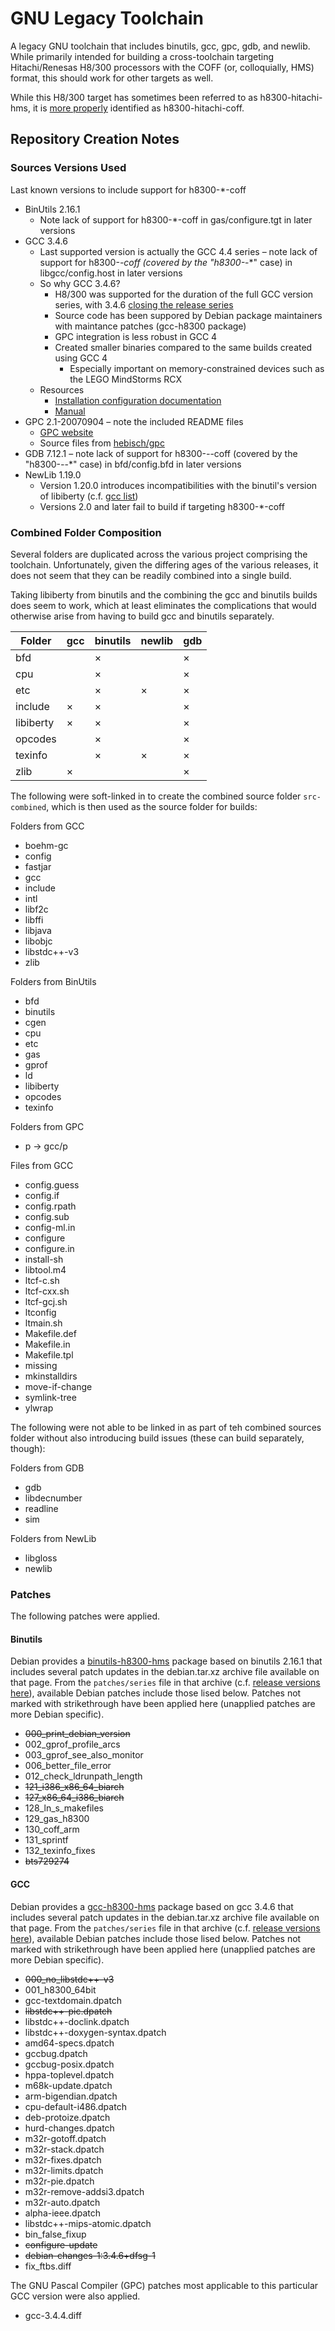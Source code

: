 GNU Legacy Toolchain
====================
A legacy GNU toolchain that includes binutils, gcc, gpc, gdb, and newlib. While primarily intended for building a cross-toolchain targeting Hitachi/Renesas H8/300 processors with the COFF (or, colloquially, HMS) format, this should work for other targets as well.

While this H8/300 target has sometimes been referred to as h8300-hitachi-hms, it is [more properly](https://sources.debian.org/src/gcc-h8300-hms/1%3A3.4.6%2Bdfsg2-4.2/debian/rules/#L30) identified as h8300-hitachi-coff.


Repository Creation Notes
-------------------------

### Sources Versions Used
Last known versions to include support for h8300-*-coff
* BinUtils 2.16.1
  + Note lack of support for h8300-*-coff in gas/configure.tgt in later versions
* GCC 3.4.6
  + Last supported version is actually the GCC 4.4 series – note lack of support for h8300-*-coff (covered by the "h8300-*-*" case) in libgcc/config.host in later versions
  + So why GCC 3.4.6?
    - H8/300 was supported for the duration of the full GCC version series, with 3.4.6 [closing the release series](https://gcc.gnu.org/gcc-3.4/changes.html)
    - Source code has been suppored by Debian package maintainers with maintance patches (gcc-h8300 package)
    - GPC integration is less robust in GCC 4
    - Created smaller binaries compared to the same builds created using GCC 4
      * Especially important on memory-constrained devices such as the LEGO MindStorms RCX
  + Resources
    - [Installation configuration documentation](https://web.archive.org/web/20041013092023/https://gcc.gnu.org/install/configure.html)
    - [Manual](https://gcc.gnu.org/onlinedocs/gcc-3.4.6/gcc/)
* GPC 2.1-20070904 – note the included README files
  + [GPC website](https://www.gnu-pascal.de/gpc/h-index.html)
  + Source files from [hebisch/gpc](https://github.com/hebisch/gpc)
* GDB 7.12.1 – note lack of support for h8300-*-*-coff (covered by the "h8300-*-*-*" case) in bfd/config.bfd in later versions
* NewLib 1.19.0
  + Version 1.20.0 introduces incompatibilities with the binutil's version of libiberty (c.f. [gcc list](https://gcc-patches.gcc.gnu.narkive.com/zeSeZ9N8/newlib-vs-libiberty-mismatch-breaks-build-re-patch-export-psignal-on-all-platforms#post1))
  + Versions 2.0 and later fail to build if targeting h8300-*-coff



### Combined Folder Composition
Several folders are duplicated across the various project comprising the toolchain.
Unfortunately, given the differing ages of the various releases,
it does not seem that they can be readily combined into a single build.

Taking libiberty from binutils and the combining the gcc and binutils builds does seem to work,
which at least eliminates the complications that would otherwise arise from having to build
gcc and binutils separately.

| Folder    | gcc | binutils | newlib | gdb |
| --------- | --- | -------- | ------ | --- |
| bfd       |     |  ×       |        |  ×  |
| cpu       |     |  ×       |        |  ×  |
| etc       |     |  ×       |  ×     |  ×  |
| include   |  ×  |  ×       |        |  ×  |
| libiberty |  ×  |  ×       |        |  ×  |
| opcodes   |     |  ×       |        |  ×  |
| texinfo   |     |  ×       |  ×     |  ×  |
| zlib      |  ×  |          |        |  ×  |




The following were soft-linked in to create the combined source folder `src-combined`,
which is then used as the source folder for builds:

Folders from GCC
* boehm-gc
* config
* fastjar
* gcc
* include
* intl
* libf2c
* libffi
* libjava
* libobjc
* libstdc++-v3
* zlib

Folders from BinUtils
* bfd
* binutils
* cgen
* cpu
* etc
* gas
* gprof
* ld
* libiberty
* opcodes
* texinfo

Folders from GPC
* p -> gcc/p

Files from GCC
* config.guess
* config.if
* config.rpath
* config.sub
* config-ml.in
* configure
* configure.in
* install-sh
* libtool.m4
* ltcf-c.sh
* ltcf-cxx.sh
* ltcf-gcj.sh
* ltconfig
* ltmain.sh
* Makefile.def
* Makefile.in
* Makefile.tpl
* missing
* mkinstalldirs
* move-if-change
* symlink-tree
* ylwrap


The following were not able to be linked in as part of teh combined sources folder
without also introducing build issues (these can build separately, though):

Folders from GDB
* gdb
* libdecnumber
* readline
* sim

Folders from NewLib
* libgloss
* newlib



### Patches
The following patches were applied.

#### Binutils
Debian provides a [binutils-h8300-hms](https://packages.debian.org/source/stable/binutils-h8300-hms) package
based on binutils 2.16.1 that includes several patch updates in the debian.tar.xz archive file available on that page.
From the `patches/series` file in that archive (c.f. [release versions here](https://sources.debian.org/src/binutils-h8300-hms/2.16.1/debian/patches/series/)),
available Debian patches include those lised below.
Patches not marked with strikethrough have been applied here (unapplied patches are more Debian specific).
* ~~000_print_debian_version~~
* 002_gprof_profile_arcs
* 003_gprof_see_also_monitor
* 006_better_file_error
* 012_check_ldrunpath_length
* ~~121_i386_x86_64_biarch~~
* ~~127_x86_64_i386_biarch~~
* 128_ln_s_makefiles
* 129_gas_h8300
* 130_coff_arm
* 131_sprintf
* 132_texinfo_fixes
* ~~bts729274~~


#### GCC
Debian provides a [gcc-h8300-hms](https://packages.debian.org/source/stable/gcc-h8300-hms) package
based on gcc 3.4.6 that includes several patch updates in the debian.tar.xz archive file available on that page.
From the `patches/series` file in that archive (c.f. [release versions here](https://sources.debian.org/src/gcc-h8300-hms/3.4.6/debian/patches/series/)),
available Debian patches include those lised below.
Patches not marked with strikethrough have been applied here (unapplied patches are more Debian specific).
* ~~000_no_libstdc++-v3~~
* 001_h8300_64bit
* gcc-textdomain.dpatch
* ~~libstdc++-pic.dpatch~~
* libstdc++-doclink.dpatch
* libstdc++-doxygen-syntax.dpatch
* amd64-specs.dpatch
* gccbug.dpatch
* gccbug-posix.dpatch
* hppa-toplevel.dpatch
* m68k-update.dpatch
* arm-bigendian.dpatch
* cpu-default-i486.dpatch
* deb-protoize.dpatch
* hurd-changes.dpatch
* m32r-gotoff.dpatch
* m32r-stack.dpatch
* m32r-fixes.dpatch
* m32r-limits.dpatch
* m32r-pie.dpatch
* m32r-remove-addsi3.dpatch
* m32r-auto.dpatch
* alpha-ieee.dpatch
* libstdc++-mips-atomic.dpatch
* bin_false_fixup
* ~~configure-update~~
* ~~debian-changes-1:3.4.6+dfsg-1~~
* fix_ftbs.diff

The GNU Pascal Compiler (GPC) patches most applicable to this particular GCC version were also applied.
* gcc-3.4.4.diff

